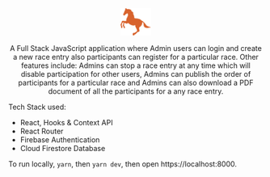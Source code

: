 <p align="center">
  <a href="https://www.raceapp.prshnthrddy.com/">
    <img alt="race" src="public/horse-orange.svg" width="60" />
  </a>
</p>
<p align="center">
  A Full Stack JavaScript application where Admin users can login and create a new race entry also participants can register for a particular race. Other features include: Admins can stop a race entry at any time which will disable participation for other users, Admins can publish the order of participants for a particular race and Admins can also download a PDF document of all the participants for a any race entry.
</p>

Tech Stack used:

- React, Hooks & Context API
- React Router
- Firebase Authentication
- Cloud Firestore Database

To run locally, `yarn`, then `yarn dev`, then open https://localhost:8000.
